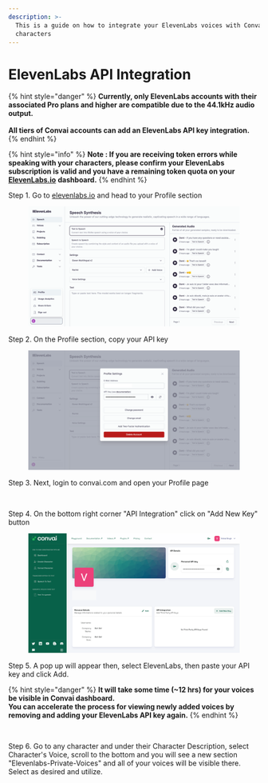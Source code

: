 ```yaml
---
description: >-
  This is a guide on how to integrate your ElevenLabs voices with Convai
  characters
---
```


# ElevenLabs API Integration

{% hint style="danger" %}
**Currently, only ElevenLabs accounts with their associated Pro plans and higher are compatible due to the 44.1kHz audio output.** \
\
**All tiers of Convai accounts can add an ElevenLabs API key integration.**
{% endhint %}

{% hint style="info" %}
**Note : If you are receiving token errors while speaking with your characters,  please confirm your ElevenLabs subscription is valid and you have a remaining token quota on your** [**ElevenLabs.io**](https://elevenlabs.io/) **dashboard.**
{% endhint %}

Step 1.  Go to [elevenlabs.io](https://elevenlabs.io/) and head to your Profile section

<figure><img src="../.gitbook/assets/Untitled design (5) (2).png" alt=""><figcaption></figcaption></figure>

Step 2. On the Profile section, copy your API key

<figure><img src="../.gitbook/assets/Untitled design (4).png" alt=""><figcaption></figcaption></figure>

Step 3. Next, login to convai.com and open your Profile page

<figure><img src="https://files.gitbook.com/v0/b/gitbook-x-prod.appspot.com/o/spaces%2FtvHXv9Cpl8QzA5tY9MJh%2Fuploads%2FAJxT96IvZIPOhEMg3M5G%2FScreenshot%202024-02-06%20at%206.45.04%E2%80%AFPM.png?alt=media&#x26;token=9103ac42-6597-48d8-8e0f-c429acfaaa49" alt=""><figcaption></figcaption></figure>

Step 4. On the bottom right corner "API Integration" click on "Add New Key" button

<figure><img src="../.gitbook/assets/Untitled design (2).png" alt=""><figcaption></figcaption></figure>

Step 5. A pop up will appear then, select ElevenLabs, then paste your API key and click Add.

{% hint style="danger" %}
**It will take some time (\~12 hrs) for your voices be visible in Convai dashboard.** \
**You can accelerate the process for viewing newly added voices by removing and adding your ElevenLabs API key again.**
{% endhint %}

<figure><img src="https://files.gitbook.com/v0/b/gitbook-x-prod.appspot.com/o/spaces%2FtvHXv9Cpl8QzA5tY9MJh%2Fuploads%2Fs8EbPIU1l9PpKRJNuseC%2FScreenshot%202024-02-06%20at%206.48.43%E2%80%AFPM.png?alt=media&#x26;token=774991bb-c41a-4743-afed-6e0094850c81" alt=""><figcaption></figcaption></figure>

Step 6. Go to any character and under their Character Description, select Character's Voice, scroll to the bottom and you will see a  new section "Elevenlabs-Private-Voices" and all of your voices will be visible there. Select as desired and utilize.

<figure><img src="https://files.gitbook.com/v0/b/gitbook-x-prod.appspot.com/o/spaces%2FtvHXv9Cpl8QzA5tY9MJh%2Fuploads%2FS9INCC48hKOpkP85fLXI%2FScreenshot%202024-02-06%20at%207.04.09%E2%80%AFPM.png?alt=media&#x26;token=f0168791-2e67-49fe-bc8b-21eee468870b" alt=""><figcaption></figcaption></figure>
